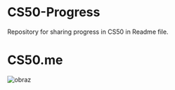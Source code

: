 # CS50-Progress
Repository for sharing progress in CS50 in Readme file.

# CS50.me 

![obraz](https://user-images.githubusercontent.com/51753484/211516317-3208d12a-7d9b-4095-ad66-15cdfcc7f19a.png)
